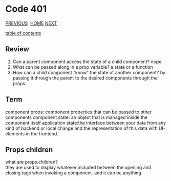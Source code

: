 # Code 401

[PREVIOUS](https://dinaalsaid.github.io/code401reading/class-27) &nbsp;[HOME](https://dinaalsaid.github.io/reading-notes/)&nbsp;[NEXT](https://dinaalsaid.github.io/code401reading/class-29)

[table of contents](https://dinaalsaid.github.io/code401reading/)

## Review

1. Can a parent component access the state of a child component?
nope  
2. What can be passed along in a prop variable?
a state or a function
3. How can a child component “know” the state of another component?
by passing it through the parent to the desired components through the props

## Term

component props: component properties that can be passed to other components
component state: an object that is managed inside the component itself
application state:the interface between your data from any kind of backend or local change and the representation of this data with UI-elements in the frontend.

## Props children

what are props.children?  
they are used to display whatever included between the opening and closing tags when invoking a component. and it can be anything.
